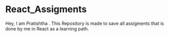 # React_Assigments

Hey, I am Pratishtha .
This Repository is made to save all assigments that is done by me in React as a learning path.